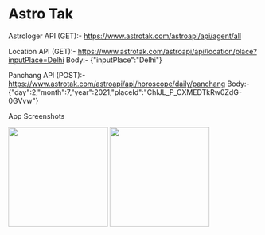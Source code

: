 # Astro Tak

Astrologer API (GET):- https://www.astrotak.com/astroapi/api/agent/all

Location API (GET):- https://www.astrotak.com/astroapi/api/location/place?inputPlace=Delhi
Body:- {"inputPlace":"Delhi"}

Panchang API (POST):- https://www.astrotak.com/astroapi/api/horoscope/daily/panchang
Body:- {"day":2,"month":7,"year":2021,"placeId":"ChIJL_P_CXMEDTkRw0ZdG-0GVvw"}

App Screenshots

<img width="200" src="https://user-images.githubusercontent.com/32421196/147220062-312e6070-e43f-4560-a168-32900a7a8adb.png"> <img width="200" src="https://user-images.githubusercontent.com/32421196/147220076-67c07333-7922-4f2c-aa60-75c0b0fcd346.png">


